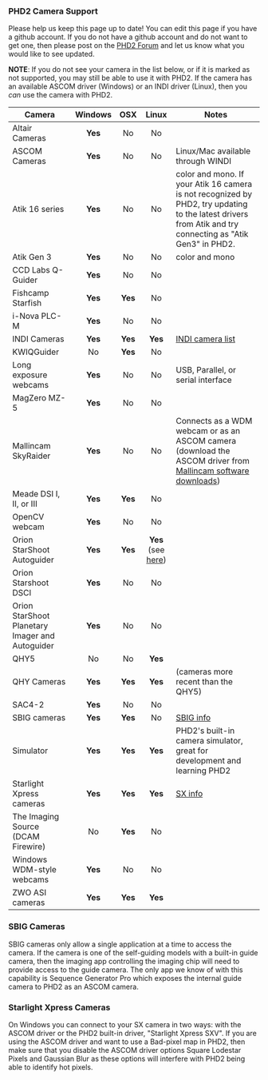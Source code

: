 ### PHD2 Camera Support ###

Please help us keep this page up to date!  You can edit this page if you have a github account.  If you do not have a github account and do not want to get one, then please post on the [PHD2 Forum](https://groups.google.com/forum/?fromgroups=#!forum/open-phd-guiding) and let us know what you would like to see updated.

**NOTE**: If you do not see your camera in the list below, or if it is marked as not supported, you may still be able to use it with PHD2.  If the camera has an available ASCOM driver (Windows) or an INDI driver (Linux), then you _can_ use the camera with PHD2.

|Camera|Windows|OSX|Linux|Notes|
|------|:-----:|:-:|:---:|-----|
| Altair Cameras | **Yes** | No | No |  |
| ASCOM Cameras| **Yes** | No | No | Linux/Mac available through WINDI |
| Atik 16 series | **Yes** | No | No | color and mono. If your Atik 16 camera is not recognized by PHD2, try updating to the latest drivers from Atik and try connecting as "Atik Gen3" in PHD2. |
| Atik Gen 3  | **Yes** | No | No | color and mono |
| CCD Labs Q-Guider | **Yes** | No | No |  |
| Fishcamp Starfish | **Yes** | **Yes** | No |  |
| i-Nova PLC-M | **Yes** | No | No | |
| INDI Cameras| **Yes** | **Yes** | **Yes** | [INDI camera list](http://www.indilib.org/devices/ccds.html) |
| KWIQGuider | No | **Yes** | No |  |
| Long exposure webcams | **Yes** | No | No | USB, Parallel, or serial interface |
| MagZero MZ-5 | **Yes** | No | No |  |
| Mallincam SkyRaider | **Yes** | No | No | Connects as a WDM webcam or as an ASCOM camera (download the ASCOM driver from [Mallincam software downloads](http://www.mallincam.net/software-downloads.html)) |
| Meade DSI I, II, or III | **Yes** | **Yes** | No |  |
| OpenCV webcam | **Yes** | No | No |  |
| Orion StarShoot Autoguider | **Yes** | **Yes** | **Yes** (see [here](https://github.com/OpenPHDGuiding/phd2/issues/496)) |  |
| Orion Starshoot DSCI | **Yes** | No | No |  |
| Orion StarShoot Planetary Imager and Autoguider | **Yes** | No | No |  |
| QHY5 | No | No | **Yes** | |
| QHY Cameras | **Yes** | **Yes** | **Yes** | (cameras more recent than the QHY5) |
| SAC4-2 | **Yes** | No | No |  |
| SBIG cameras | **Yes** | **Yes** | No | [SBIG info](#sbig) |
| Simulator | **Yes** | **Yes** | **Yes** | PHD2's built-in camera simulator, great for development and learning PHD2 |
| Starlight Xpress cameras | **Yes** | **Yes** | **Yes** |[SX info](#sx)|
| The Imaging Source (DCAM Firewire) | No | **Yes** | No |  |
| Windows WDM-style webcams | **Yes** | No | No |  |
| ZWO ASI cameras| **Yes** | **Yes** | **Yes** | |

<a name=sbig></a>
### SBIG Cameras ###

SBIG cameras only allow a single application at a time to access the camera. If the camera is one of the self-guiding models with a built-in guide camera, then the imaging app controlling the imaging chip will need to provide access to the guide camera. The only app we know of with this capability is Sequence Generator Pro which exposes the internal guide camera to PHD2 as an ASCOM camera.

<a name=sx></a>
### Starlight Xpress Cameras ###
On Windows you can connect to your SX camera in two ways: with the ASCOM driver or the PHD2 built-in driver, "Starlight Xpress SXV".  If you are using the ASCOM driver and want to use a Bad-pixel map in PHD2, then make sure that you disable the ASCOM driver options Square Lodestar Pixels and Gaussian Blur as these options will interfere with PHD2 being able to identify hot pixels.
